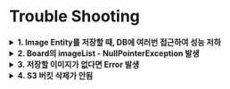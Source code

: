 



# Trouble Shooting


<details>
<summary><strong>1. Image Entity를 저장할 때, DB에 여러번 접근하여 성능 저하</strong></summary>

## 문제

아래 코드대로 저장을 하게 된다면, 저장할 이미지의 개수만큼 DB에 접근하므로 그에 따른 성능 저하 발생
```java
  @Transactional
  public void write(
    List<MultipartFile> files,
    RequestDto dto
  ) {
    try {
      // Board Entity 생성
      Board targetBoard = Board.customBuilder()
        .title(dto.getTitle())
        .content(dto.getContent())
        .build();

      log.info("imageList: {}", targetBoard.getImageList());

      // 파일 업로드 후 URL 목록 가져오기
      List<String> uploadedUrls = s3FileService.uploadIntoS3("/boardImg", files);

      // Image Entity 생성 및 Board Entity와 연결
      for (String url : uploadedUrls) {
        Image targetImage = Image.builder()
          .url(url)
          .build();

        // addImage 메서드를 사용하여 Board Entity에 Image Entity 연결
        targetBoard.addImage(targetImage);

        // Image Entity 저장
        imageRepository.save(targetImage);
      }

      // Entity 저장
      boardRepository.save(targetBoard);
    } catch (Exception e) {
      log.error("err: {}", e.getMessage());
      throw new ResponseStatusException(HttpStatus.INTERNAL_SERVER_ERROR, "Error: Create a Board");
    }
  }
```

## 해결

`saveAll(Image image)`로 한꺼번에 저장함으로서  
저장할 이미지의 개수에 상관없이 DB를 한번만 접근하도록 하였다.
```java
List<String> uploadedUrls = s3FileService.uploadIntoS3("/boardImg", files);

        // Image Entity 생성 및 임시 저장을 위한 리스트
        List<Image> imageToSave = new ArrayList<>();

        // Image Entity 생성 및 Board Entity와 연결
        for (String url : uploadedUrls) {
          Image targetImage = Image.builder()
            .url(url)
            .build();

          // addImage 메서드를 사용하여 Board Entity에 Image Entity 연결
          targetBoard.addImage(targetImage);

          // 임시 저장 리스트에 추가
          imageToSave.add(targetImage);

          // Entity 저장
          imageRepository.saveAll(imageToSave);
```

</details>


<details>
<summary><strong>2. Board의 imageList - NullPointerException 발생</strong></summary>

## 문제.

아래 코드와 같이 S3 버킷의 저장을 시도를 했으나 자꾸 Board Entity의 imageList가 null이므로
NullPointerException 계속 발생하였다.

`해당 에러 메시지`
```java
Cannot invoke "java.util.List.add(Object)" because "this.imageList" is null
```

추측되는 원인은 2가지였다.
1. Board 클래스 내에서 imageList 필드가 초기화 되지 않으므로 null 발생
  
2. 클래스의 다른 생성자를 통해 객체가 생성되는 경우
@NoArgsConstructor 어노테이션을 사용하여 기본 생성자를 생성하고 있다.  
이 기본 생성자를 통해 객체가 생성될 때, 명시적으로 imageList를 초기화하는 코드가 없다면  
imageList는 null일 수 있으나 Board Entity에서 초기화를 잘 해주고 있으므로 원인은 아니다.



```java
@Transactional
public void write(List<MultipartFile> files, RequestDto dto) {
  try {
    // Board 엔티티 생성
    Board targetBoard = Board.builder()
      .title(dto.getTitle())
      .content(dto.getContent())
      .build();

    // 파일 업로드 후 URL 목록 가져오기
    List<String> uploadedUrls = uploadIntoS3("/boardImages", files);

    // Image 엔티티 생성 및 Board 엔티티와 연결
    for (String url : uploadedUrls) {
      Image image = Image.builder()
          .url(url)
          .build();
      
      targetBoard.addImage(image); // NullPointerException 발생
    }

    // ...
  } catch (Exception e) {
    log.error("err: {}", e.getMessage());
    throw new ResponseStatusException(HttpStatus.INTERNAL_SERVER_ERROR, "Error: Create a Board");
  }
}
```

## 해결.

Board Entity에 CustomBuilder 메소드를 만듦으로서 문제를 해결하였다.  
[Board Entity](/src/main/java/com/example/S3_prac/entity/Board.java)
```java
  // imageList NullPointException 발생으로 인한 CustomBuilder
  public static Board.BoardBuilder customBuilder() {
    return builder()
      .imageList(new ArrayList<>());
  }
```

</details>

<details>
<summary><strong>3. 저장할 이미지가 없다면 Error 발생</strong></summary>

## 문제.
BoardService의 wirte 메소드 실행 시, 이미자가 없을 때 분기처리를 해주지 않아 에러가 발생했다.

## 해결.

if문을 통해 이미지가 있을 때와 없을 때의 분기처리를 잘 진행했다.
이 때, files는 null이므로 빈 리스트인지 확인하는 isEmpty() 메소드는 사용하면 안된다.
[BoardService - write()](/src/main/java/com/example/S3_prac/BoardService.java)
```java
  @Transactional
  public ResponseDto write(
    List<MultipartFile> files,
    RequestDto dto
  ) {
    try {
      // Board Entity 생성
      // ...

      log.info("imageList: {}", targetBoard.getImageList());

      // 파일 업로드 후 URL 목록 가져오기
      if (files != null) {
       // ...
        }
      }

      // Entity 저장
      boardRepository.save(targetBoard);

      return ResponseDto.fromEntity(targetBoard);
    } catch (Exception e) {
      log.error("err: {}", e.getMessage());
      throw new ResponseStatusException(HttpStatus.INTERNAL_SERVER_ERROR, "Error: Create a Board");
    }
  }
```

</details>

<details>
<summary><strong>4. S3 버킷 삭제가 안됨</strong></summary>

## 문제.
이미지 삭제 로직 구현 시, S3 버킷 이미지가 삭제가 되지 않았다.
```java
  @Transactional
  public void deleteFile(String folder, String filename) {
    amazonS3.deleteObject(bucket + folder, filename);
  }
```

## 해결.
알고보니 매개변수를 잘못 넣은 것이었다.
나는 아래와 같이 매개변수를 넣고 있었다.
```java
https://s3.ap-northeast-2.amazonaws.com/java-test-s3/boardImg/d17515d2-d7e1-4d6d-80a7-cd9b3c519506.png
```

하지만, 보는 바와 같이 amazonS3.deleteObject()의 매개변수에는 다음과 같이 들어가야 한다.
```java
boardImg/d17515d2-d7e1-4d6d-80a7-cd9b3c519506.png
```

즉, filename이 매개변수로 들어가야 삭제할 수 있었던 것이다.
</details>